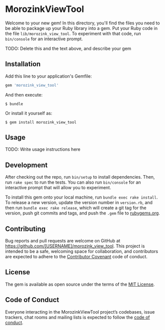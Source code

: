 # MorozinkViewTool

Welcome to your new gem! In this directory, you'll find the files you need to be able to package up your Ruby library into a gem. Put your Ruby code in the file `lib/morozink_view_tool`. To experiment with that code, run `bin/console` for an interactive prompt.

TODO: Delete this and the text above, and describe your gem

## Installation

Add this line to your application's Gemfile:

```ruby
gem 'morozink_view_tool'
```

And then execute:

    $ bundle

Or install it yourself as:

    $ gem install morozink_view_tool

## Usage

TODO: Write usage instructions here

## Development

After checking out the repo, run `bin/setup` to install dependencies. Then, run `rake spec` to run the tests. You can also run `bin/console` for an interactive prompt that will allow you to experiment.

To install this gem onto your local machine, run `bundle exec rake install`. To release a new version, update the version number in `version.rb`, and then run `bundle exec rake release`, which will create a git tag for the version, push git commits and tags, and push the `.gem` file to [rubygems.org](https://rubygems.org).

## Contributing

Bug reports and pull requests are welcome on GitHub at https://github.com/[USERNAME]/morozink_view_tool. This project is intended to be a safe, welcoming space for collaboration, and contributors are expected to adhere to the [Contributor Covenant](http://contributor-covenant.org) code of conduct.

## License

The gem is available as open source under the terms of the [MIT License](https://opensource.org/licenses/MIT).

## Code of Conduct

Everyone interacting in the MorozinkViewTool project’s codebases, issue trackers, chat rooms and mailing lists is expected to follow the [code of conduct](https://github.com/[USERNAME]/morozink_view_tool/blob/master/CODE_OF_CONDUCT.md).
